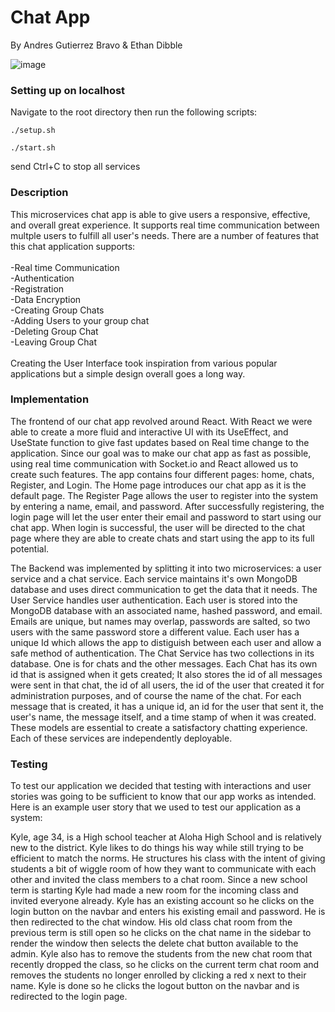 # Chat App
By Andres Gutierrez Bravo & Ethan Dibble

![image](https://private-user-images.githubusercontent.com/146913704/338780370-2f54b1a6-b0dc-496e-b2ce-97786df525fd.png?jwt=eyJhbGciOiJIUzI1NiIsInR5cCI6IkpXVCJ9.eyJpc3MiOiJnaXRodWIuY29tIiwiYXVkIjoicmF3LmdpdGh1YnVzZXJjb250ZW50LmNvbSIsImtleSI6ImtleTUiLCJleHAiOjE3MTgxNTE1MDQsIm5iZiI6MTcxODE1MTIwNCwicGF0aCI6Ii8xNDY5MTM3MDQvMzM4NzgwMzcwLTJmNTRiMWE2LWIwZGMtNDk2ZS1iMmNlLTk3Nzg2ZGY1MjVmZC5wbmc_WC1BbXotQWxnb3JpdGhtPUFXUzQtSE1BQy1TSEEyNTYmWC1BbXotQ3JlZGVudGlhbD1BS0lBVkNPRFlMU0E1M1BRSzRaQSUyRjIwMjQwNjEyJTJGdXMtZWFzdC0xJTJGczMlMkZhd3M0X3JlcXVlc3QmWC1BbXotRGF0ZT0yMDI0MDYxMlQwMDEzMjRaJlgtQW16LUV4cGlyZXM9MzAwJlgtQW16LVNpZ25hdHVyZT1iODRmNTA2YzE0Y2I3OTM1OTlhMGJkM2I5MzE1NzllOWZlY2QwMWUzNzU0NjY1NjNmMWMyNmE0NzE4MjI5MzVkJlgtQW16LVNpZ25lZEhlYWRlcnM9aG9zdCZhY3Rvcl9pZD0wJmtleV9pZD0wJnJlcG9faWQ9MCJ9.rQemr4aKAb3KHuMDpFvAfyKLzYIy6IbH8qf9YL7Xr5c)

### Setting up on localhost
Navigate to the root directory then run the following scripts:
```
./setup.sh
```
```
./start.sh
```
send Ctrl+C to stop all services <br />

### Description
This microservices chat app is able to give users a responsive, effective, and overall 
great experience. It supports real time communication between multple users to fulfill 
all user's needs. There are a number of features that this chat application supports: <br /> 
<br />
    -Real time Communication <br /> 
    -Authentication <br />
    -Registration <br />
    -Data Encryption <br />
    -Creating Group Chats <br />
    -Adding Users to your group chat <br />
    -Deleting Group Chat <br />
    -Leaving Group Chat <br />
<br />
Creating the User Interface took inspiration from various popular applications but a simple
design overall goes a long way.

### Implementation
The frontend of our chat app revolved around React. With React we were able to create a more
fluid and interactive UI with its UseEffect, and UseState function to give fast updates based
on Real time change to the application. Since our goal was to make our chat app as fast as 
possible, using real time communication with Socket.io and React allowed us to create such features.
The app contains four different pages: home, chats, Register, and Login. The Home page introduces
our chat app as it is the default page. The Register Page allows the user to register into the
system by entering a name, email, and password. After successfully registering, the login page
will let the user enter their email and password to start using our chat app. When login is
successful, the user will be directed to the chat page where they are able to create chats and
start using the app to its full potential.

The Backend was implemented by splitting it into two microservices: a user service and a chat
service. Each service maintains it's own MongoDB database and uses direct communication to get 
the data that it needs. The User Service handles user authentication. Each user is stored into 
the MongoDB database with an associated name, hashed password, and email. Emails are unique,
but names may overlap, passwords are salted, so two users with the same password store a different
value. Each user has a unique Id which allows the app to distiguish between each user and allow a 
safe method of authentication. The Chat Service has two collections in its database. One is for 
chats and the other messages. Each Chat has its own id that is assigned when it gets created; 
It also stores the id of all messages were sent in that chat, the id of all users, the id of the 
user that created it for administration purposes, and of course the name of the chat. For each 
message that is created, it has a unique id, an id for the user that sent it, the user's name, 
the message itself, and a time stamp of when it was created. These models are essential to create 
a satisfactory chatting experience. Each of these services are independently deployable.

### Testing
To test our application we decided that testing with interactions and user stories was going to be 
sufficient to know that our app works as intended. Here is an example user story that we used to
test our application as a system:

Kyle, age 34, is a High school teacher at Aloha High School and is relatively new to the district. 
Kyle likes to do things his way while still trying to be efficient to match the norms. He structures 
his class with the intent of giving students a bit of wiggle room of how they want to communicate with 
each other and invited the class members to a chat room. 
Since a new school term is starting Kyle had made a new room for the incoming class and invited 
everyone already. Kyle has an existing account so he clicks on the login button on the navbar and 
enters his existing email and password. He is then redirected to the chat window. His old class 
chat room from the previous term is still open so he clicks on the chat name in the sidebar to 
render the window then selects the delete chat button available to the admin. Kyle also has to remove 
the students from the new chat room that recently dropped the class, so he clicks on the current term 
chat room and removes the students no longer enrolled by clicking a red x next to their name. Kyle is
done so he clicks the logout button on the navbar and is redirected to the login page.
